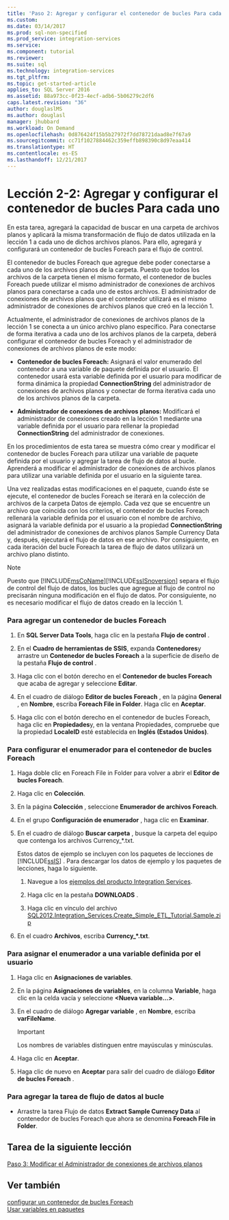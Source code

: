 ```yaml
---
title: 'Paso 2: Agregar y configurar el contenedor de bucles Para cada uno | Microsoft Docs'
ms.custom: 
ms.date: 03/14/2017
ms.prod: sql-non-specified
ms.prod_service: integration-services
ms.service: 
ms.component: tutorial
ms.reviewer: 
ms.suite: sql
ms.technology: integration-services
ms.tgt_pltfrm: 
ms.topic: get-started-article
applies_to: SQL Server 2016
ms.assetid: 88a973cc-0f23-4ecf-adb6-5b06279c2df6
caps.latest.revision: "36"
author: douglaslMS
ms.author: douglasl
manager: jhubbard
ms.workload: On Demand
ms.openlocfilehash: 0d876424f15b5b27972f7dd78721daad8e7f67a9
ms.sourcegitcommit: cc71f1027884462c359effb898390c8d97eaa414
ms.translationtype: HT
ms.contentlocale: es-ES
ms.lasthandoff: 12/21/2017
---
```

# <a name="lesson-2-2---adding-and-configuring-the-foreach-loop-container"></a>Lección 2-2: Agregar y configurar el contenedor de bucles Para cada uno
En esta tarea, agregará la capacidad de buscar en una carpeta de archivos planos y aplicará la misma transformación de flujo de datos utilizada en la lección 1 a cada uno de dichos archivos planos. Para ello, agregará y configurará un contenedor de bucles Foreach para el flujo de control.  
  
El contenedor de bucles Foreach que agregue debe poder conectarse a cada uno de los archivos planos de la carpeta. Puesto que todos los archivos de la carpeta tienen el mismo formato, el contenedor de bucles Foreach puede utilizar el mismo administrador de conexiones de archivos planos para conectarse a cada uno de estos archivos. El administrador de conexiones de archivos planos que el contenedor utilizará es el mismo administrador de conexiones de archivos planos que creó en la lección 1.  
  
Actualmente, el administrador de conexiones de archivos planos de la lección 1 se conecta a un único archivo plano específico. Para conectarse de forma iterativa a cada uno de los archivos planos de la carpeta, deberá configurar el contenedor de bucles Foreach y el administrador de conexiones de archivos planos de este modo:  
  
-   **Contenedor de bucles Foreach:** Asignará el valor enumerado del contenedor a una variable de paquete definida por el usuario. El contenedor usará esta variable definida por el usuario para modificar de forma dinámica la propiedad **ConnectionString** del administrador de conexiones de archivos planos y conectar de forma iterativa cada uno de los archivos planos de la carpeta.  
  
-   **Administrador de conexiones de archivos planos:** Modificará el administrador de conexiones creado en la lección 1 mediante una variable definida por el usuario para rellenar la propiedad **ConnectionString** del administrador de conexiones.  
  
En los procedimientos de esta tarea se muestra cómo crear y modificar el contenedor de bucles Foreach para utilizar una variable de paquete definida por el usuario y agregar la tarea de flujo de datos al bucle. Aprenderá a modificar el administrador de conexiones de archivos planos para utilizar una variable definida por el usuario en la siguiente tarea.  
  
Una vez realizadas estas modificaciones en el paquete, cuando éste se ejecute, el contenedor de bucles Foreach se iterará en la colección de archivos de la carpeta Datos de ejemplo. Cada vez que se encuentre un archivo que coincida con los criterios, el contenedor de bucles Foreach rellenará la variable definida por el usuario con el nombre de archivo, asignará la variable definida por el usuario a la propiedad **ConnectionString** del administrador de conexiones de archivos planos Sample Currency Data y, después, ejecutará el flujo de datos en ese archivo. Por consiguiente, en cada iteración del bucle Foreach la tarea de flujo de datos utilizará un archivo plano distinto.  
  
> [!NOTE]  
> Puesto que [!INCLUDE[msCoName](../includes/msconame-md.md)][!INCLUDE[ssISnoversion](../includes/ssisnoversion-md.md)] separa el flujo de control del flujo de datos, los bucles que agregue al flujo de control no precisarán ninguna modificación en el flujo de datos. Por consiguiente, no es necesario modificar el flujo de datos creado en la lección 1.  
  
### <a name="to-add-a-foreach-loop-container"></a>Para agregar un contenedor de bucles Foreach  
  
1.  En **SQL Server Data Tools**, haga clic en la pestaña **Flujo de control** .  
  
2.  En el **Cuadro de herramientas de SSIS**, expanda **Contenedores**y arrastre un **Contenedor de bucles Foreach** a la superficie de diseño de la pestaña **Flujo de control** .  
  
3.  Haga clic con el botón derecho en el **Contenedor de bucles Foreach** que acaba de agregar y seleccione **Editar**.  
  
4.  En el cuadro de diálogo **Editor de bucles Foreach** , en la página **General** , en **Nombre**, escriba **Foreach File in Folder**. Haga clic en **Aceptar**.  
  
5.  Haga clic con el botón derecho en el contenedor de bucles Foreach, haga clic en **Propiedades**y, en la ventana Propiedades, compruebe que la propiedad **LocaleID** esté establecida en **Inglés (Estados Unidos)**.  
  
### <a name="to-configure-the-enumerator-for-the-foreach-loop-container"></a>Para configurar el enumerador para el contenedor de bucles Foreach  
  
1.  Haga doble clic en Foreach File in Folder para volver a abrir el **Editor de bucles Foreach**.  
  
2.  Haga clic en **Colección**.  
  
3.  En la página **Colección** , seleccione **Enumerador de archivos Foreach**.  
  
4.  En el grupo **Configuración de enumerador** , haga clic en **Examinar**.  
  
5.  En el cuadro de diálogo **Buscar carpeta** , busque la carpeta del equipo que contenga los archivos Currency_*.txt.  
  
    Estos datos de ejemplo se incluyen con los paquetes de lecciones de [!INCLUDE[ssIS](../includes/ssis-md.md)] . Para descargar los datos de ejemplo y los paquetes de lecciones, haga lo siguiente.  
  
    1.  Navegue a los [ejemplos del producto Integration Services](http://go.microsoft.com/fwlink/?LinkId=275027). 
  
    2.  Haga clic en la pestaña **DOWNLOADS** .  
  
    3.  Haga clic en vínculo del archivo [SQL2012.Integration_Services.Create_Simple_ETL_Tutorial.Sample.zip](http://msftisprodsamples.codeplex.com/downloads/get/596031)  
  
6.  En el cuadro **Archivos**, escriba **Currency_\*.txt**.  
  
### <a name="to-map-the-enumerator-to-a-user-defined-variable"></a>Para asignar el enumerador a una variable definida por el usuario  
  
1.  Haga clic en **Asignaciones de variables**.  
  
2.  En la página **Asignaciones de variables**, en la columna **Variable**, haga clic en la celda vacía y seleccione **\<Nueva variable...>**.  
  
3.  En el cuadro de diálogo **Agregar variable** , en **Nombre**, escriba **varFileName**.  
  
    > [!IMPORTANT]  
    > Los nombres de variables distinguen entre mayúsculas y minúsculas.  
  
4.  Haga clic en **Aceptar**.  
  
5.  Haga clic de nuevo en **Aceptar** para salir del cuadro de diálogo **Editor de bucles Foreach** .  
  
### <a name="to-add-the-data-flow-task-to-the-loop"></a>Para agregar la tarea de flujo de datos al bucle  
  
-   Arrastre la tarea Flujo de datos **Extract Sample Currency Data** al contenedor de bucles Foreach que ahora se denomina **Foreach File in Folder**.  
  
## <a name="next-lesson-task"></a>Tarea de la siguiente lección  
[Paso 3: Modificar el Administrador de conexiones de archivos planos](../integration-services/lesson-2-3-modifying-the-flat-file-connection-manager.md)  
  
## <a name="see-also"></a>Ver también  
[configurar un contenedor de bucles Foreach](http://msdn.microsoft.com/library/519c6f96-5e1f-47d2-b96a-d49946948c25)  
[Usar variables en paquetes](http://msdn.microsoft.com/library/7742e92d-46c5-4cc4-b9a3-45b688ddb787)  
  
  
  
